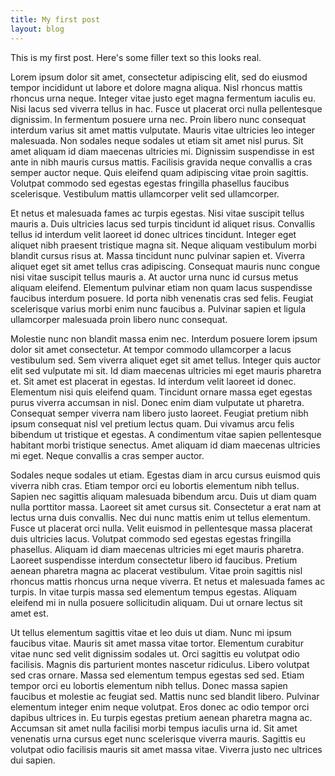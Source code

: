 ```yaml
---
title: My first post
layout: blog
---
```


This is my first post. Here's some filler text so this looks real.

Lorem ipsum dolor sit amet, consectetur adipiscing elit, sed do eiusmod tempor incididunt ut labore et dolore magna aliqua. Nisl rhoncus mattis rhoncus urna neque. Integer vitae justo eget magna fermentum iaculis eu. Nisi lacus sed viverra tellus in hac. Fusce ut placerat orci nulla pellentesque dignissim. In fermentum posuere urna nec. Proin libero nunc consequat interdum varius sit amet mattis vulputate. Mauris vitae ultricies leo integer malesuada. Non sodales neque sodales ut etiam sit amet nisl purus. Sit amet aliquam id diam maecenas ultricies mi. Dignissim suspendisse in est ante in nibh mauris cursus mattis. Facilisis gravida neque convallis a cras semper auctor neque. Quis eleifend quam adipiscing vitae proin sagittis. Volutpat commodo sed egestas egestas fringilla phasellus faucibus scelerisque. Vestibulum mattis ullamcorper velit sed ullamcorper.

Et netus et malesuada fames ac turpis egestas. Nisi vitae suscipit tellus mauris a. Duis ultricies lacus sed turpis tincidunt id aliquet risus. Convallis tellus id interdum velit laoreet id donec ultrices tincidunt. Integer eget aliquet nibh praesent tristique magna sit. Neque aliquam vestibulum morbi blandit cursus risus at. Massa tincidunt nunc pulvinar sapien et. Viverra aliquet eget sit amet tellus cras adipiscing. Consequat mauris nunc congue nisi vitae suscipit tellus mauris a. At auctor urna nunc id cursus metus aliquam eleifend. Elementum pulvinar etiam non quam lacus suspendisse faucibus interdum posuere. Id porta nibh venenatis cras sed felis. Feugiat scelerisque varius morbi enim nunc faucibus a. Pulvinar sapien et ligula ullamcorper malesuada proin libero nunc consequat.

Molestie nunc non blandit massa enim nec. Interdum posuere lorem ipsum dolor sit amet consectetur. At tempor commodo ullamcorper a lacus vestibulum sed. Sem viverra aliquet eget sit amet tellus. Integer quis auctor elit sed vulputate mi sit. Id diam maecenas ultricies mi eget mauris pharetra et. Sit amet est placerat in egestas. Id interdum velit laoreet id donec. Elementum nisi quis eleifend quam. Tincidunt ornare massa eget egestas purus viverra accumsan in nisl. Donec enim diam vulputate ut pharetra. Consequat semper viverra nam libero justo laoreet. Feugiat pretium nibh ipsum consequat nisl vel pretium lectus quam. Dui vivamus arcu felis bibendum ut tristique et egestas. A condimentum vitae sapien pellentesque habitant morbi tristique senectus. Amet aliquam id diam maecenas ultricies mi eget. Neque convallis a cras semper auctor.

Sodales neque sodales ut etiam. Egestas diam in arcu cursus euismod quis viverra nibh cras. Etiam tempor orci eu lobortis elementum nibh tellus. Sapien nec sagittis aliquam malesuada bibendum arcu. Duis ut diam quam nulla porttitor massa. Laoreet sit amet cursus sit. Consectetur a erat nam at lectus urna duis convallis. Nec dui nunc mattis enim ut tellus elementum. Fusce ut placerat orci nulla. Velit euismod in pellentesque massa placerat duis ultricies lacus. Volutpat commodo sed egestas egestas fringilla phasellus. Aliquam id diam maecenas ultricies mi eget mauris pharetra. Laoreet suspendisse interdum consectetur libero id faucibus. Pretium aenean pharetra magna ac placerat vestibulum. Vitae proin sagittis nisl rhoncus mattis rhoncus urna neque viverra. Et netus et malesuada fames ac turpis. In vitae turpis massa sed elementum tempus egestas. Aliquam eleifend mi in nulla posuere sollicitudin aliquam. Dui ut ornare lectus sit amet est.

Ut tellus elementum sagittis vitae et leo duis ut diam. Nunc mi ipsum faucibus vitae. Mauris sit amet massa vitae tortor. Elementum curabitur vitae nunc sed velit dignissim sodales ut. Orci sagittis eu volutpat odio facilisis. Magnis dis parturient montes nascetur ridiculus. Libero volutpat sed cras ornare. Massa sed elementum tempus egestas sed sed. Etiam tempor orci eu lobortis elementum nibh tellus. Donec massa sapien faucibus et molestie ac feugiat sed. Mattis nunc sed blandit libero. Pulvinar elementum integer enim neque volutpat. Eros donec ac odio tempor orci dapibus ultrices in. Eu turpis egestas pretium aenean pharetra magna ac. Accumsan sit amet nulla facilisi morbi tempus iaculis urna id. Sit amet venenatis urna cursus eget nunc scelerisque viverra mauris. Sagittis eu volutpat odio facilisis mauris sit amet massa vitae. Viverra justo nec ultrices dui sapien.
